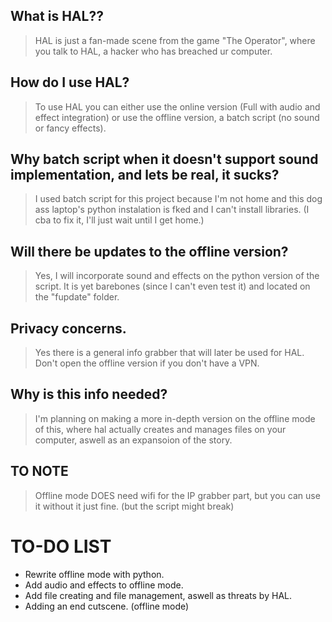 ## What is HAL??
> HAL is just a fan-made scene from the game "The Operator", where you talk to HAL, a hacker who has breached ur computer.

## How do I use HAL?
> To use HAL you can either use the online version (Full with audio and effect integration) or use the offline version, a batch script (no sound or fancy effects).

## Why batch script when it doesn't support sound implementation, and lets be real, it sucks?
> I used batch script for this project because I'm not home and this dog ass laptop's python instalation is fked and I can't install libraries. (I cba to fix it, I'll just wait until I get home.)

## Will there be updates to the offline version?
> Yes, I will incorporate sound and effects on the python version of the script. It is yet barebones (since I can't even test it) and located on the "fupdate" folder.

## Privacy concerns.
> Yes there is a general info grabber that will later be used for HAL. Don't open the offline version if you don't have a VPN.

## Why is this info needed?
> I'm planning on making a more in-depth version on the offline mode of this, where hal actually creates and manages files on your computer, aswell as an expansoion of the story.

## TO NOTE
> Offline mode DOES need wifi for the IP grabber part, but you can use it without it just fine. (but the script might break)

# TO-DO LIST
- Rewrite offline mode with python.
- Add audio and effects to offline mode.
- Add file creating and file management, aswell as threats by HAL.
- Adding an end cutscene. (offline mode)
